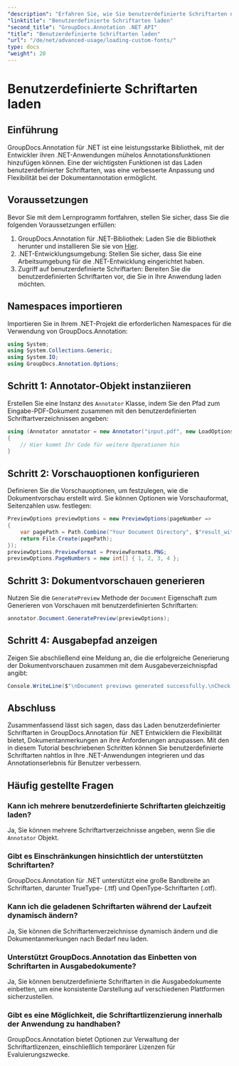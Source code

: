 ```yaml
---
"description": "Erfahren Sie, wie Sie benutzerdefinierte Schriftarten nahtlos in GroupDocs.Annotation für .NET laden, um die Dokumentannotation zu verbessern. Folgen Sie unserer Schritt-für-Schritt-Anleitung für eine einfache Integration."
"linktitle": "Benutzerdefinierte Schriftarten laden"
"second_title": "GroupDocs.Annotation .NET API"
"title": "Benutzerdefinierte Schriftarten laden"
"url": "/de/net/advanced-usage/loading-custom-fonts/"
type: docs
"weight": 20
---
```


# Benutzerdefinierte Schriftarten laden

## Einführung
GroupDocs.Annotation für .NET ist eine leistungsstarke Bibliothek, mit der Entwickler ihren .NET-Anwendungen mühelos Annotationsfunktionen hinzufügen können. Eine der wichtigsten Funktionen ist das Laden benutzerdefinierter Schriftarten, was eine verbesserte Anpassung und Flexibilität bei der Dokumentannotation ermöglicht.
## Voraussetzungen
Bevor Sie mit dem Lernprogramm fortfahren, stellen Sie sicher, dass Sie die folgenden Voraussetzungen erfüllen:
1. GroupDocs.Annotation für .NET-Bibliothek: Laden Sie die Bibliothek herunter und installieren Sie sie von [Hier](https://releases.groupdocs.com/annotation/net/).
2. .NET-Entwicklungsumgebung: Stellen Sie sicher, dass Sie eine Arbeitsumgebung für die .NET-Entwicklung eingerichtet haben.
3. Zugriff auf benutzerdefinierte Schriftarten: Bereiten Sie die benutzerdefinierten Schriftarten vor, die Sie in Ihre Anwendung laden möchten.

## Namespaces importieren
Importieren Sie in Ihrem .NET-Projekt die erforderlichen Namespaces für die Verwendung von GroupDocs.Annotation:
```csharp
using System;
using System.Collections.Generic;
using System.IO;
using GroupDocs.Annotation.Options;
```
## Schritt 1: Annotator-Objekt instanziieren
Erstellen Sie eine Instanz des `Annotator` Klasse, indem Sie den Pfad zum Eingabe-PDF-Dokument zusammen mit den benutzerdefinierten Schriftartverzeichnissen angeben:
```csharp
using (Annotator annotator = new Annotator("input.pdf", new LoadOptions { FontDirectories = new List<string> { Constants.GetFontDirectory() } }))
{
    // Hier kommt Ihr Code für weitere Operationen hin
}
```
## Schritt 2: Vorschauoptionen konfigurieren
Definieren Sie die Vorschauoptionen, um festzulegen, wie die Dokumentvorschau erstellt wird. Sie können Optionen wie Vorschauformat, Seitenzahlen usw. festlegen:
```csharp
PreviewOptions previewOptions = new PreviewOptions(pageNumber =>
{
    var pagePath = Path.Combine("Your Document Directory", $"result_with_font_{pageNumber}.png");
    return File.Create(pagePath);
});
previewOptions.PreviewFormat = PreviewFormats.PNG;
previewOptions.PageNumbers = new int[] { 1, 2, 3, 4 };
```
## Schritt 3: Dokumentvorschauen generieren
Nutzen Sie die `GeneratePreview` Methode der `Document` Eigenschaft zum Generieren von Vorschauen mit benutzerdefinierten Schriftarten:
```csharp
annotator.Document.GeneratePreview(previewOptions);
```
## Schritt 4: Ausgabepfad anzeigen
Zeigen Sie abschließend eine Meldung an, die die erfolgreiche Generierung der Dokumentvorschauen zusammen mit dem Ausgabeverzeichnispfad angibt:
```csharp
Console.WriteLine($"\nDocument previews generated successfully.\nCheck output in {"Your Document Directory"}.");
```

## Abschluss
Zusammenfassend lässt sich sagen, dass das Laden benutzerdefinierter Schriftarten in GroupDocs.Annotation für .NET Entwicklern die Flexibilität bietet, Dokumentanmerkungen an ihre Anforderungen anzupassen. Mit den in diesem Tutorial beschriebenen Schritten können Sie benutzerdefinierte Schriftarten nahtlos in Ihre .NET-Anwendungen integrieren und das Annotationserlebnis für Benutzer verbessern.
## Häufig gestellte Fragen
### Kann ich mehrere benutzerdefinierte Schriftarten gleichzeitig laden?
Ja, Sie können mehrere Schriftartverzeichnisse angeben, wenn Sie die `Annotator` Objekt.
### Gibt es Einschränkungen hinsichtlich der unterstützten Schriftarten?
GroupDocs.Annotation für .NET unterstützt eine große Bandbreite an Schriftarten, darunter TrueType- (.ttf) und OpenType-Schriftarten (.otf).
### Kann ich die geladenen Schriftarten während der Laufzeit dynamisch ändern?
Ja, Sie können die Schriftartenverzeichnisse dynamisch ändern und die Dokumentanmerkungen nach Bedarf neu laden.
### Unterstützt GroupDocs.Annotation das Einbetten von Schriftarten in Ausgabedokumente?
Ja, Sie können benutzerdefinierte Schriftarten in die Ausgabedokumente einbetten, um eine konsistente Darstellung auf verschiedenen Plattformen sicherzustellen.
### Gibt es eine Möglichkeit, die Schriftartlizenzierung innerhalb der Anwendung zu handhaben?
GroupDocs.Annotation bietet Optionen zur Verwaltung der Schriftartlizenzen, einschließlich temporärer Lizenzen für Evaluierungszwecke.